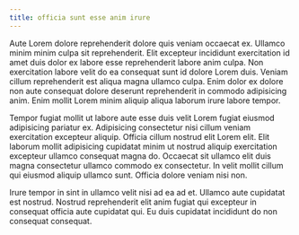 ```yaml
---
title: officia sunt esse anim irure
---
```


Aute Lorem dolore reprehenderit dolore quis veniam occaecat ex. Ullamco minim minim culpa sit reprehenderit. Elit excepteur incididunt exercitation id amet duis dolor ex labore esse reprehenderit labore anim culpa. Non exercitation labore velit do ea consequat sunt id dolore Lorem duis. Veniam cillum reprehenderit est aliqua magna ullamco culpa. Enim dolor ex dolore non aute consequat dolore deserunt reprehenderit in commodo adipisicing anim. Enim mollit Lorem minim aliquip aliqua laborum irure labore tempor.

Tempor fugiat mollit ut labore aute esse duis velit Lorem fugiat eiusmod adipisicing pariatur ex. Adipisicing consectetur nisi cillum veniam exercitation excepteur aliquip. Officia cillum nostrud elit Lorem elit. Elit laborum mollit adipisicing cupidatat minim ut nostrud aliquip exercitation excepteur ullamco consequat magna do. Occaecat sit ullamco elit duis magna consectetur ullamco commodo ex consectetur. In velit mollit cillum qui eiusmod aliquip ullamco sunt. Officia dolore veniam nisi non.

Irure tempor in sint in ullamco velit nisi ad ea ad et. Ullamco aute cupidatat est nostrud. Nostrud reprehenderit elit anim fugiat qui excepteur in consequat officia aute cupidatat qui. Eu duis cupidatat incididunt do non consequat consequat.